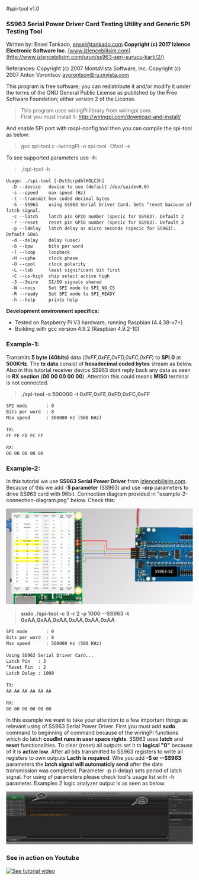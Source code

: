 #spi-tool v1.0

### SS963 Serial Power Driver Card Testing Utility and Generic SPI Testing Tool

Written by: Ensei Tankado, ensei@tankado.com
**Copyright (c) 2017  Izlence Electronic Software Inc.**  [www.izlencebilisim.com](http://www.izlencebilisim.com/urun/ss963-seri-surucu-karti/2/)

Referances:
Copyright (c) 2007  MontaVista Software, Inc.
Copyright (c) 2007  Anton Vorontsov <avorontsov@ru.mvista.com>

This program is free software; you can redistribute it and/or modify
it under the terms of the GNU General Public License as published by
the Free Software Foundation; either version 2 of the License.

> This program uses wiringPi library from wiringpi.com.  
> First you must install it: http://wiringpi.com/download-and-install/
 
 And enable SPI port with raspi-config tool then you can compile the spi-tool as below:
 > gcc spi-tool.c -lwiringPi -o spi-tool -Ofast -s
 
 To see supported parameters use -h:
 > ./spi-tool -h

    Usage: ./spi-tool [-DstScrpdblHOLC3h]
      -D --device   device to use (default /dev/spidev0.0)
      -s --speed    max speed (Hz)
      -t --transmit hex coded decimal bytes
      -S --SS963    using SS963 Serial Driver Card. Sets ^reset bacause of latch signal.
      -c --latch    latch pin GPIO number (specic for SS963). Default 2
      -r --reset    reset pin GPIO number (specic for SS963). Default 3
      -p --ldelay   latch delay as micro seconds (specic for SS963). Default 50uS
      -d --delay    delay (usec)
      -b --bpw      bits per word
      -l --loop     loopback
      -H --cpha     clock phase
      -O --cpol     clock polarity
      -L --lsb      least significant bit first
      -C --cs-high  chip select active high
      -3 --3wire    SI/SO signals shared
      -N --nocs     Set SPI mode to SPI_NO_CS
      -R --ready    Set SPI mode to SPI_READY
      -h --help     prints help

  
**Development environment specifics:**

 - Tested on Raspberry Pi V3 hardware, running Raspbian (4.4.38-v7+)
 - Building with gcc version 4.9.2 (Raspbian 4.9.2-10)
  
### Example-1:

Transmits **5 byte (40bits)** data (*0xFF,0xFE,0xFD,0xFC,0xFF*) to **SPI.0** at **500KHz**.  The **tx data** consist of **hexadecimal coded bytes** stream as below.  Also in this tutorial receiver device SS963 dont reply back any data  as seen in **RX section** (**00 00 00 00 00**). Attention this could means  **MISO** terminal is not connected.

>  **./spi-tool -s 500000 -t 0xFF,0xFE,0xFD,0xFC,0xFF**

	
    SPI mode       : 0
    Bits per word  : 8
    Max speed      : 500000 Hz (500 KHz)
    
    TX:
    FF FE FD FC FF
    
    RX:
    00 00 00 00 00

### Example-2:

In this tutorial we use **SS963 Serial Power Driver** from [izlencebilisim.com](http://www.izlencebilisim.com/urun/ss963-seri-surucu-karti/2/). Because of this we add -**S parameter** (SS963) and use **-crp** parameters to  drive SS963 card with 96bit. Connection diagram provided in  "example-2-connection-diagram.png" below. Check this:

![enter image description here](https://github.com/enseitankado/ss963-serial-power-driver/blob/master/spi-tool/example-2-connection-diagram.png?raw=true)

> **sudo ./spi-tool -c 3 -r 2 -p 1000 --SS963 -t  0xAA,0xAA,0xAA,0xAA,0xAA,0xAA**

	SPI mode       : 0
	Bits per word  : 8
	Max speed      : 500000 Hz (500 KHz)

	Using SS963 Serial Driver Card...
	Latch Pin   : 3
	^Reset Pin  : 2
	Latch Delay : 1000

	TX:
	AA AA AA AA AA AA

	RX:
	00 00 00 00 00 00

In this example we want to take your attention to a few important things as relevant using of SS963 Serial Power Driver. First you must add **sudo** command to beginning of command because of the wiringPi functions which do latch **coudlnt runs in user space rights**. SS963 uses **latch** and **reset** functionalities. To clear (reset) all outputs set it to  **logical "0"** because of it is **active low**. After all bits transmitted to SS963 registers to write all registers to own outputs **Lacth is required**.  Whe you add **-S or --SS963** parameters the **latch signal will automaticly send**  after the data transmission was completed. Parameter -p (l-delay) sets period of latch signal.  For using of parameters please check tool's usage list with -h parameter. Examples 2 logic analyzer output is as seen as below:

![enter image description here](https://github.com/enseitankado/ss963-serial-power-driver/blob/master/spi-tool/example-2-analyzer-screenshot.png?raw=true)


### See in action on Youtube

[![See tutorial video](http://www.tankado.com/wp-content/uploads/2018/01/2018-01-23_18-39-43.png)](https://www.youtube.com/watch?v=D1Yi7_5iR5U)



